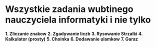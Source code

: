 # Wszystkie zadania wubtinego nauczyciela informatyki i nie tylko
**1. Zliczanie znakow**
**2. Zgadywanie liczb**
**3. Rysowanie Strzalki**
**4. Kalkulator (prosty)**
**5. Choinka**
**6. Dodawanie ulamkow**
**7. Garaz**
